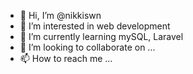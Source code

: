 - 👋 Hi, I’m @nikkiswn
- 👀 I’m interested in web development
- 🌱 I’m currently learning mySQL, Laravel
- 💞️ I’m looking to collaborate on ...
- 📫 How to reach me ...

<!---
nikkiswn/nikkiswn is a ✨ special ✨ repository because its `README.md` (this file) appears on your GitHub profile.
You can click the Preview link to take a look at your changes.
--->

